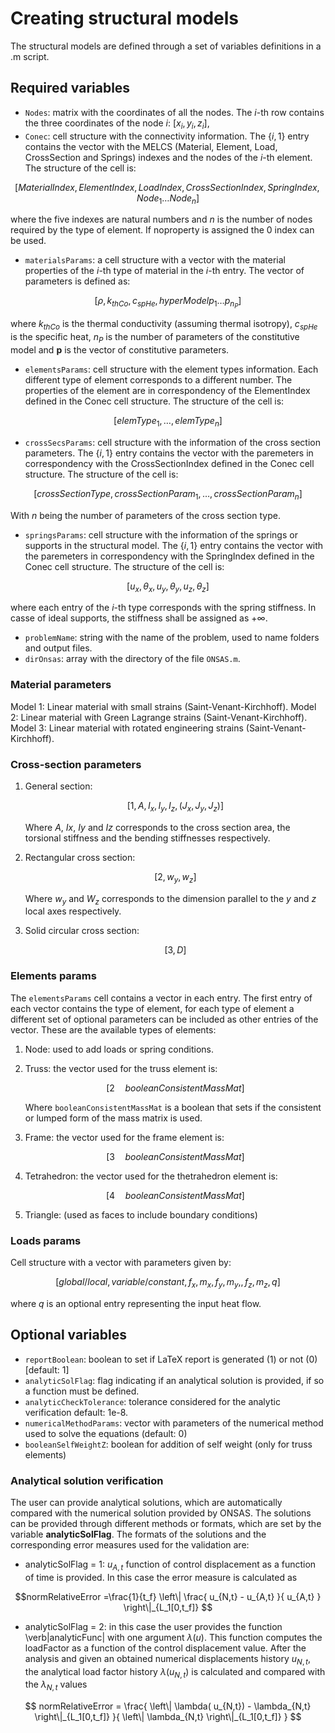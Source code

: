 # Creating structural models

The structural models are defined through a set of variables definitions in a .m script.

## Required variables

* `Nodes`: matrix with the coordinates of all the nodes. The $i$-th row contains the three coordinates of the node $i$: $[x_i , \, y_i ,\, z_i]$,
* `Conec`: cell structure with the connectivity information. The $\{i,1\}$ entry contains the vector with the MELCS (Material, Element, Load, CrossSection and Springs) indexes and the nodes of the $i$-th element.
The structure of the cell is:
```math
[ MaterialIndex, \, ElementIndex, \, LoadIndex, \, CrossSectionIndex, \, SpringIndex, \, Node_1 \dots Node_{n} ]
```
where the five indexes are natural numbers and $n$ is the number of nodes required by the type of element. If noproperty is assigned the $0$ index can be used. 
* `materialsParams`: a cell structure with a vector with the material properties of the $i$-th type of material in the $i$-th entry.
The vector of parameters is defined as:
```math
[ \rho, \, k_{thCo}, \, c_{spHe}, \, hyperModel  p_1 \dots p_{n_P} ]
```
where $k_{thCo}$ is the thermal conductivity (assuming thermal isotropy), $c_{spHe}$ is the specific heat, $n_P$ is the number of parameters of the constitutive model and $\mathbf{p}$ is the vector of constitutive parameters.
* `elementsParams`: cell structure with the element types information. Each different type of element corresponds to a different number. The properties of the element are in correspondency of the ElementIndex defined in the Conec cell structure. The structure of the cell is:
```math
[ elemType_{1}, \dots, elemType_{n} ] 
```
* `crossSecsParams`: cell structure with the information of the cross section parameters. The $\{i,1\}$ entry contains the vector with the paremeters in correspondency with the CrossSectionIndex defined in the Conec cell structure. 
The structure of the cell is:
```math
[crossSectionType, crossSectionParam_{1}, \dots, crossSectionParam_{n}]
```
With $n$ being the number of parameters of the cross section type.
* `springsParams`: cell structure with the information of the springs or supports in the structural model. The $\{i,1\}$ entry contains the vector with the paremeters in correspondency with the SpringIndex defined in the Conec cell structure. 
The structure of the cell is:
```math
[ u_x, \theta_x, u_y, \theta_y, u_z, \theta_z ]
```
where each entry of the $i$-th type corresponds with the spring stiffness. In casse of ideal supports, the stiffness shall be assigned as $+\infty$.
* `problemName`: string with the name of the problem, used to name folders and output files. 
* `dirOnsas`: array with the directory of the file `ONSAS.m`.

### Material parameters

Model 1: Linear material with small strains (Saint-Venant-Kirchhoff).
Model 2: Linear material with Green Lagrange strains (Saint-Venant-Kirchhoff).
Model 3: Linear material with rotated engineering strains (Saint-Venant-Kirchhoff).


### Cross-section parameters

1. General section:

   ```math
   [ 1,A,I_x,I_y,I_z,(J_x,J_y,J_z) ]
   ```
   
   Where $A$, $Ix$, $Iy$ and $Iz$ corresponds to the cross section area, the torsional stiffness and the bending stiffnesses respectively.

1. Rectangular cross section:

   ```math  
   [2,w_y,w_z]
   ```
   
   Where $w_y$ and $W_z$ corresponds to the dimension parallel to the $y$ and $z$ local axes respectively.

1. Solid circular cross section:
   
   ```math 
   [3,D]
   ```

### Elements params
  The `elementsParams` cell contains a vector in each entry. The first entry of each vector contains the type of element, for each type of element a different set of optional parameters can be included as other entries of the vector. These are the available types of elements:

1. Node: used to add loads or spring conditions.
1. Truss: the vector used for the truss element is:

   ```math 
   [ 2 \quad booleanConsistentMassMat ]
   ```

   Where `booleanConsistentMassMat` is a boolean that sets if the consistent or lumped form of the mass matrix is used.

1. Frame: the vector used for the frame element is:

   ``` math 
   [ 3 \quad booleanConsistentMassMat ]
   ```

1. Tetrahedron: the vector used for the thetrahedron element is:

   ``` math 
   [ 4 \quad booleanConsistentMassMat ] 
   ```

1. Triangle: (used as faces to include boundary conditions) 

### Loads params

Cell structure with a vector with parameters given by:
```math
[ global/local,\,  variable/constant,\,  f_x,\, m_x,\,  f_y,\, m_y, ,\,  f_z,\, m_z, q ]
```
where $q$ is an optional entry representing the input heat flow.


## Optional variables

* `reportBoolean`: boolean to set if LaTeX report is generated (1) or not (0) [default: 1]
* `analyticSolFlag`: flag indicating if an analytical solution is provided, if so a function must be defined.
* `analyticCheckTolerance`: tolerance considered for the analytic verification default: 1e-8.
* `numericalMethodParams`: vector with parameters of the numerical method used to solve the equations (default: 0)
* `booleanSelfWeightZ`: boolean for addition of self weight (only for truss elements)

###  Analytical solution verification

The user can provide analytical solutions, which are automatically compared with the numerical solution provided by ONSAS. The solutions can be provided through different methods or formats, which are set by the variable __analyticSolFlag__. The formats of the solutions and the corresponding error measures used for the validation are:

* analyticSolFlag = 1: $u_{A,t}$ function of control displacement as a function of time is provided. In this case the error measure is calculated as 
```math
normRelativeError =\frac{1}{t_f} \left\| \frac{  u_{N,t} - u_{A,t}  }{ u_{A,t}  } \right\|_{L_1[0,t_f]} 
```
* analyticSolFlag = 2: in this case the user provides the function \verb|analyticFunc| with one argument $\lambda(u)$. This function computes the loadFactor as a function of the control displacement value. After the analysis and given an obtained numerical displacements history $u_{N,t}$, the analytical load factor history $\lambda(u_{N,t})$ is calculated and compared with the $\lambda_{N,t}$ values
```math
	normRelativeError = \frac{ \left\| \lambda( u_{N,t}) - \lambda_{N,t} \right\|_{L_1[0,t_f]} }{ \left\| \lambda_{N,t} \right\|_{L_1[0,t_f]}  }  
```




